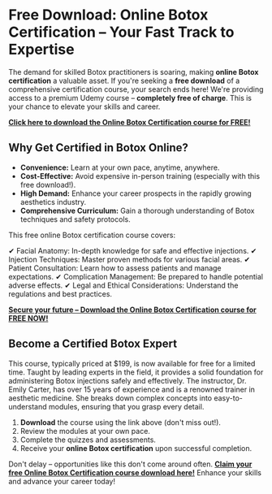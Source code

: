 # Free Download: Online Botox Certification – Your Fast Track to Expertise

The demand for skilled Botox practitioners is soaring, making **online Botox certification** a valuable asset. If you're seeking a **free download** of a comprehensive certification course, your search ends here! We're providing access to a premium Udemy course – **completely free of charge**. This is your chance to elevate your skills and career.

[**Click here to download the Online Botox Certification course for FREE!**](https://udemywork.com/online-botox-certification)

## Why Get Certified in Botox Online?

*   **Convenience:** Learn at your own pace, anytime, anywhere.
*   **Cost-Effective:** Avoid expensive in-person training (especially with this free download!).
*   **High Demand:** Enhance your career prospects in the rapidly growing aesthetics industry.
*   **Comprehensive Curriculum:** Gain a thorough understanding of Botox techniques and safety protocols.

This free online Botox certification course covers:

✔ Facial Anatomy: In-depth knowledge for safe and effective injections.
✔ Injection Techniques: Master proven methods for various facial areas.
✔ Patient Consultation: Learn how to assess patients and manage expectations.
✔ Complication Management: Be prepared to handle potential adverse effects.
✔ Legal and Ethical Considerations: Understand the regulations and best practices.

[**Secure your future – Download the Online Botox Certification course for FREE NOW!**](https://udemywork.com/online-botox-certification)

## Become a Certified Botox Expert

This course, typically priced at \$199, is now available for free for a limited time. Taught by leading experts in the field, it provides a solid foundation for administering Botox injections safely and effectively. The instructor, Dr. Emily Carter, has over 15 years of experience and is a renowned trainer in aesthetic medicine. She breaks down complex concepts into easy-to-understand modules, ensuring that you grasp every detail.

1.  **Download** the course using the link above (don't miss out!).
2.  Review the modules at your own pace.
3.  Complete the quizzes and assessments.
4.  Receive your **online Botox certification** upon successful completion.

Don't delay – opportunities like this don't come around often. **[Claim your free Online Botox Certification course download here!](https://udemywork.com/online-botox-certification)** Enhance your skills and advance your career today!
